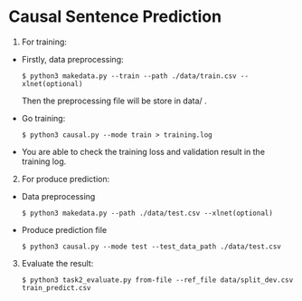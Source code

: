 # Causal Sentence Prediction

1. For training:

- Firstly, data preprocessing:

    `$ python3 makedata.py --train --path ./data/train.csv --xlnet(optional)`

	Then the preprocessing file will be store in data/ .

- Go training:

	`$ python3 causal.py --mode train > training.log`

- You are able to check the training loss and validation result in the training log.

2. For produce prediction:

- Data preprocessing

	`$ python3 makedata.py --path ./data/test.csv --xlnet(optional)`

- Produce prediction file

	`$ python3 causal.py --mode test --test_data_path ./data/test.csv`

3.  Evaluate the result:

	`$ python3 task2_evaluate.py from-file --ref_file data/split_dev.csv train_predict.csv`